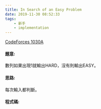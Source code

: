 ```yaml
---
title: In Search of an Easy Problem
date: 2019-11-30 08:52:33
tags:
    - 新手
    - implementation
---
```

[CodeForces 1030A](http://codeforces.com/problemset/problem/1030/A)
<!-- more -->

#### 題意:
數列如果出現1就輸出HARD，沒有則輸出EASY。

#### 思路:
每次輸入都判斷。

#### 程式碼:
<script src="https://gist.github.com/Daviswww/458756d5630a34eee9f99914c973f7c5.js"></script>